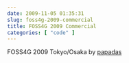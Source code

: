 ```yaml
---
date: 2009-11-05 01:35:31
slug: foss4g-2009-commercial
title: FOSS4G 2009 Commercial
categories: [ "code" ]
---
```





FOSS4G 2009 Tokyo/Osaka by [papadas](http://www.youtube.com/user/papadas)
